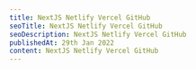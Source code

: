 ```yaml
---
title: NextJS Netlify Vercel GitHub
seoTitle: NextJS Netlify Vercel GitHub
seoDescription: NextJS Netlify Vercel GitHub
publishedAt: 29th Jan 2022
content: NextJS Netlify Vercel GitHub
---
```

